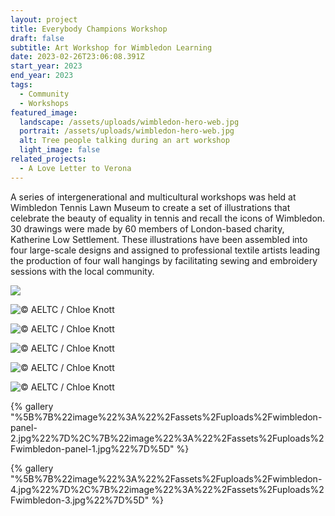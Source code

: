 ```yaml
---
layout: project
title: Everybody Champions Workshop
draft: false
subtitle: Art Workshop for Wimbledon Learning
date: 2023-02-26T23:06:08.391Z
start_year: 2023
end_year: 2023
tags:
  - Community
  - Workshops
featured_image:
  landscape: /assets/uploads/wimbledon-hero-web.jpg
  portrait: /assets/uploads/wimbledon-hero-web.jpg
  alt: Tree people talking during an art workshop
  light_image: false
related_projects:
  - A Love Letter to Verona
---
```

A series of intergenerational and multicultural workshops was held at Wimbledon Tennis Lawn Museum to create a set of illustrations that celebrate the beauty of equality in tennis and recall the icons of Wimbledon. 30 drawings were made by 60 members of London-based charity, Katherine Low Settlement. These illustrations have been assembled into four large-scale designs and assigned to professional textile artists leading the production of four wall hangings by facilitating sewing and embroidery sessions with the local community.

![](/assets/uploads/img_6060-web.jpg)

![](/assets/uploads/527349-web.jpg "© AELTC / Chloe Knott")

![](/assets/uploads/527347-web.jpg "© AELTC / Chloe Knott")

![](/assets/uploads/527395.jpg "© AELTC / Chloe Knott")

![](/assets/uploads/527362-web.jpg "© AELTC / Chloe Knott")

![](/assets/uploads/527450-web.jpg "© AELTC / Chloe Knott")



{% gallery "%5B%7B%22image%22%3A%22%2Fassets%2Fuploads%2Fwimbledon-panel-2.jpg%22%7D%2C%7B%22image%22%3A%22%2Fassets%2Fuploads%2Fwimbledon-panel-1.jpg%22%7D%5D" %}

{% gallery "%5B%7B%22image%22%3A%22%2Fassets%2Fuploads%2Fwimbledon-4.jpg%22%7D%2C%7B%22image%22%3A%22%2Fassets%2Fuploads%2Fwimbledon-3.jpg%22%7D%5D" %}